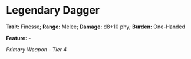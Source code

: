 # Legendary Dagger

**Trait:** Finesse; **Range:** Melee; **Damage:** d8+10 phy; **Burden:** One-Handed

**Feature:** -

*Primary Weapon - Tier 4*
